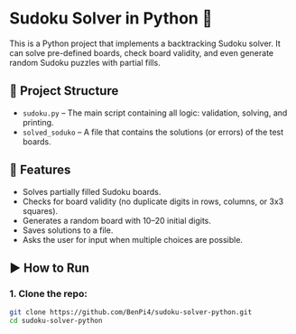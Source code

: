 # Sudoku Solver in Python 🧠

This is a Python project that implements a backtracking Sudoku solver. It can solve pre-defined boards, check board validity, and even generate random Sudoku puzzles with partial fills.

## 📂 Project Structure

- `sudoku.py` – The main script containing all logic: validation, solving, and printing.
- `solved_soduko` – A file that contains the solutions (or errors) of the test boards.

## 🧩 Features

- Solves partially filled Sudoku boards.
- Checks for board validity (no duplicate digits in rows, columns, or 3x3 squares).
- Generates a random board with 10–20 initial digits.
- Saves solutions to a file.
- Asks the user for input when multiple choices are possible.

## ▶️ How to Run

### 1. Clone the repo:
```bash
git clone https://github.com/BenPi4/sudoku-solver-python.git
cd sudoku-solver-python

